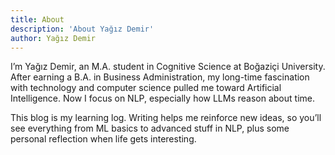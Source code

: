 ```yaml
---
title: About
description: 'About Yağız Demir'
author: Yağız Demir
---
```


I’m Yağız Demir, an M.A. student in Cognitive Science at Boğaziçi University. After earning a B.A. in Business Administration, my long-time fascination with technology and computer science pulled me toward Artificial Intelligence. Now I focus on NLP, especially how LLMs reason about time.

This blog is my learning log. Writing helps me reinforce new ideas, so you’ll see everything from ML basics to advanced stuff in NLP, plus some personal reflection when life gets interesting.